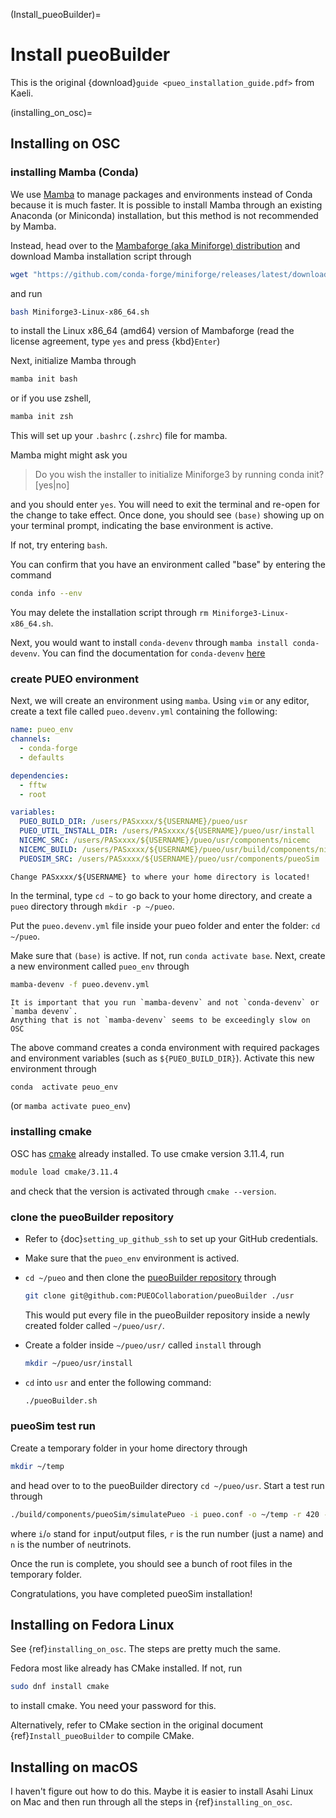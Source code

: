 (Install_pueoBuilder)=
# Install pueoBuilder

This is the original {download}`guide <pueo_installation_guide.pdf>` from Kaeli.

(installing_on_osc)=
## Installing on OSC

### installing Mamba (Conda)

We use [Mamba](https://mamba.readthedocs.io/en/latest/mamba-installation.html)
to manage packages and environments instead of Conda because it is much faster.
It is possible to install Mamba through
an existing Anaconda (or Miniconda) installation, but this method is not recommended by Mamba.

Instead, head over to the 
[Mambaforge (aka Miniforge) distribution](https://github.com/conda-forge/miniforge#mambaforge)
and download Mamba installation script through
```bash
wget "https://github.com/conda-forge/miniforge/releases/latest/download/Miniforge3-Linux-x86_64.sh"
```
and run
```bash
bash Miniforge3-Linux-x86_64.sh
```
to install the Linux x86_64 (amd64) version of Mambaforge (read the license agreement,
type `yes` and press {kbd}`Enter`)

Next, initialize Mamba through
```bash
mamba init bash
```
or if you use zshell,
```bash
mamba init zsh
```
This will set up your `.bashrc` (`.zshrc`) file for mamba.

Mamba might might ask you
> Do you wish the installer to initialize Miniforge3 by running conda init? [yes|no]

and you should enter `yes`.
You will need to exit the terminal and re-open for the change to take effect.
Once done, you should see `(base)` showing up on your terminal prompt, indicating the base
environment is active.

If not, try entering 
`bash`.

You can confirm that you have an environment called "base" by entering the command
```bash
conda info --env
```

You may delete the installation script through
`rm Miniforge3-Linux-x86_64.sh`.

Next, you would want to install `conda-devenv` through 
`mamba install conda-devenv`. You can find the documentation for `conda-devenv` 
[here](https://github.com/conda-forge/miniforge/releases/latest/download/Miniforge3-Linux-x86_64.sh)


### create PUEO environment

Next, we will create an environment using `mamba`.
Using `vim` or any editor, create a text file called `pueo.devenv.yml` containing the following:
```yaml
name: pueo_env
channels:
  - conda-forge
  - defaults

dependencies:
  - fftw
  - root

variables:
  PUEO_BUILD_DIR: /users/PASxxxx/${USERNAME}/pueo/usr
  PUEO_UTIL_INSTALL_DIR: /users/PASxxxx/${USERNAME}/pueo/usr/install
  NICEMC_SRC: /users/PASxxxx/${USERNAME}/pueo/usr/components/nicemc
  NICEMC_BUILD: /users/PASxxxx/${USERNAME}/pueo/usr/build/components/nicemc
  PUEOSIM_SRC: /users/PASxxxx/${USERNAME}/pueo/usr/components/pueoSim
```
```{important}
Change PASxxxx/${USERNAME} to where your home directory is located!
```

In the terminal, type `cd ~` to go back to your home directory, and create a `pueo` directory
through `mkdir -p ~/pueo`.

Put the `pueo.devenv.yml` file inside your pueo folder and enter the folder: `cd ~/pueo`.

Make sure that `(base)` is active. If not, run `conda activate base`.
Next, create a new environment called `pueo_env` through 
```bash
mamba-devenv -f pueo.devenv.yml
```

```{important}
It is important that you run `mamba-devenv` and not `conda-devenv` or `mamba devenv`.
Anything that is not `mamba-devenv` seems to be exceedingly slow on OSC
```

The above command creates a conda environment with required packages and environment variables
(such as `${PUEO_BUILD_DIR}`). Activate this new environment through
```bash
conda  activate peuo_env
```
(or `mamba activate pueo_env`)

### installing cmake

OSC has [cmake](https://www.osc.edu/resources/available_software/software_list/cmake) 
already installed. To use cmake version 3.11.4, run
```bash
module load cmake/3.11.4
```
and check that the version is activated through `cmake --version`.

### clone the pueoBuilder repository

+  Refer to {doc}`setting_up_github_ssh` to set up your GitHub credentials.

+  Make sure that the `pueo_env` environment is actived.

+  `cd ~/pueo` and then clone the 
    [pueoBuilder repository](https://github.com/PUEOCollaboration/pueoBuilder)
    through
    ```bash
    git clone git@github.com:PUEOCollaboration/pueoBuilder ./usr
    ```
    This would put every file in the pueoBuilder repository inside a newly created 
    folder called `~/pueo/usr/`.

+   Create a folder inside `~/pueo/usr/` called `install` through
    ```bash
    mkdir ~/pueo/usr/install
    ```

+  `cd` into `usr` and enter the following command:
    ```bash
    ./pueoBuilder.sh
    ```

### pueoSim test run
Create a temporary folder in your home directory through
```bash
mkdir ~/temp
```
and head over to to the pueoBuilder directory `cd ~/pueo/usr`. Start a test run through
```bash
./build/components/pueoSim/simulatePueo -i pueo.conf -o ~/temp -r 420 -n 50
```
where `i`/`o` stand for `i`nput/`o`utput files, `r` is the run number (just a name) and
`n` is the number of `n`eutrinots.

Once the run is complete, you should see a bunch of root files in the temporary folder.

Congratulations, you have completed pueoSim installation!


## Installing on Fedora Linux

See {ref}`installing_on_osc`. 
The steps are pretty much the same.

Fedora most like already has CMake installed. If not, run
```bash
sudo dnf install cmake
```
to install cmake. You need your password for this.

Alternatively, refer to CMake section in the original document 
{ref}`Install_pueoBuilder` to compile CMake.

## Installing on macOS

I haven't figure out how to do this.
Maybe it is easier to install Asahi Linux on Mac and then run through all the steps in
{ref}`installing_on_osc`.


